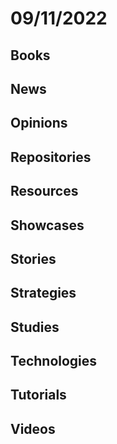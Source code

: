 # 09/11/2022

## Books

## News

## Opinions

## Repositories

## Resources

## Showcases

## Stories

## Strategies

## Studies

## Technologies

## Tutorials

## Videos

